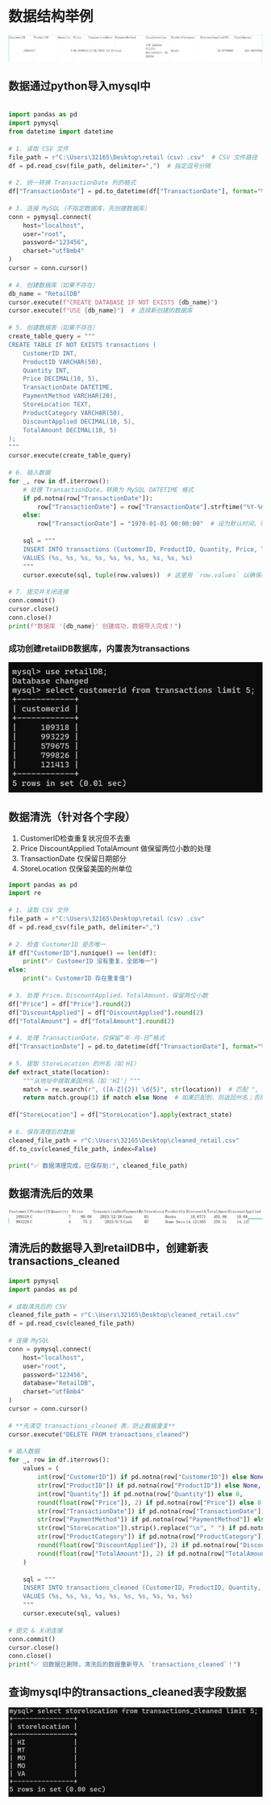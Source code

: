 # 数据结构举例
![数据示例](https://github.com/ilovescho-O-olsomuch/retail-transaction/blob/main/%E6%95%B0%E6%8D%AE%E7%A4%BA%E4%BE%8B.png)


## 数据通过python导入mysql中

``` python

import pandas as pd
import pymysql
from datetime import datetime

# 1. 读取 CSV 文件
file_path = r"C:\Users\32165\Desktop\retail（csv）.csv"  # CSV 文件路径
df = pd.read_csv(file_path, delimiter=",")  # 指定逗号分隔

# 2. 统一转换 TransactionDate 列的格式
df["TransactionDate"] = pd.to_datetime(df["TransactionDate"], format="%m/%d/%Y %H:%M", errors="coerce")

# 3. 连接 MySQL（不指定数据库，先创建数据库）
conn = pymysql.connect(
    host="localhost",
    user="root",
    password="123456",
    charset="utf8mb4"
)
cursor = conn.cursor()

# 4. 创建数据库（如果不存在）
db_name = "RetailDB"
cursor.execute(f"CREATE DATABASE IF NOT EXISTS {db_name}")
cursor.execute(f"USE {db_name}")  # 选择新创建的数据库

# 5. 创建数据表（如果不存在）
create_table_query = """
CREATE TABLE IF NOT EXISTS transactions (
    CustomerID INT,
    ProductID VARCHAR(50),
    Quantity INT,
    Price DECIMAL(10, 5),
    TransactionDate DATETIME,
    PaymentMethod VARCHAR(20),
    StoreLocation TEXT,
    ProductCategory VARCHAR(50),
    DiscountApplied DECIMAL(10, 5),
    TotalAmount DECIMAL(10, 5)
);
"""
cursor.execute(create_table_query)

# 6. 插入数据
for _, row in df.iterrows():
    # 处理 TransactionDate，转换为 MySQL DATETIME 格式
    if pd.notna(row["TransactionDate"]):
        row["TransactionDate"] = row["TransactionDate"].strftime("%Y-%m-%d %H:%M:%S")
    else:
        row["TransactionDate"] = "1970-01-01 00:00:00"  # 设为默认时间，可改成 NULL
    
    sql = """
    INSERT INTO transactions (CustomerID, ProductID, Quantity, Price, TransactionDate, PaymentMethod, StoreLocation, ProductCategory, DiscountApplied, TotalAmount)
    VALUES (%s, %s, %s, %s, %s, %s, %s, %s, %s, %s)
    """
    cursor.execute(sql, tuple(row.values))  # 这里用 `row.values` 以确保格式正确

# 7. 提交并关闭连接
conn.commit()
cursor.close()
conn.close()
print(f"数据库 '{db_name}' 创建成功，数据导入完成！")

```
### 成功创建retailDB数据库，内置表为transactions
![mysql查询customerID检查数据正常存入](https://github.com/ilovescho-O-olsomuch/retail-transaction/blob/main/Mysql%E6%A3%80%E6%9F%A5%E6%95%B0%E6%8D%AE%E5%AD%98%E5%85%A5.png)

## 数据清洗（针对各个字段）
1. CustomerID检查重复状况但不去重
2. Price DiscountApplied TotalAmount 做保留两位小数的处理
3. TransactionDate 仅保留日期部分
4. StoreLocation 仅保留美国的州单位
``` python
import pandas as pd
import re

# 1. 读取 CSV 文件
file_path = r"C:\Users\32165\Desktop\retail（csv）.csv"
df = pd.read_csv(file_path, delimiter=",")

# 2. 检查 CustomerID 是否唯一
if df["CustomerID"].nunique() == len(df):
    print("✅ CustomerID 没有重复，全部唯一")
else:
    print("⚠️ CustomerID 存在重复值")

# 3. 处理 Price、DiscountApplied、TotalAmount，保留两位小数
df["Price"] = df["Price"].round(2)
df["DiscountApplied"] = df["DiscountApplied"].round(2)
df["TotalAmount"] = df["TotalAmount"].round(2)

# 4. 处理 TransactionDate，仅保留“年-月-日”格式
df["TransactionDate"] = pd.to_datetime(df["TransactionDate"], format="%m/%d/%Y %H:%M", errors="coerce").dt.strftime("%Y-%m-%d")

# 5. 提取 StoreLocation 的州名（如 HI）
def extract_state(location):
    """从地址中提取美国州名（如 'HI'）"""
    match = re.search(r", ([A-Z]{2}) \d{5}", str(location))  # 匹配 ", XX 12345" 格式
    return match.group(1) if match else None  # 如果匹配到，则返回州名；否则返回 None

df["StoreLocation"] = df["StoreLocation"].apply(extract_state)

# 6. 保存清理后的数据
cleaned_file_path = r"C:\Users\32165\Desktop\cleaned_retail.csv"
df.to_csv(cleaned_file_path, index=False)

print("✅ 数据清理完成，已保存到:", cleaned_file_path)
```
## 数据清洗后的效果
![清洗后的数据示例](https://github.com/ilovescho-O-olsomuch/retail-transaction/blob/main/python%E6%B8%85%E6%B4%97%E7%BB%93%E6%9E%9C.png)

## 清洗后的数据导入到retailDB中，创建新表transactions_cleaned
``` python
import pymysql
import pandas as pd

# 读取清洗后的 CSV
cleaned_file_path = r"C:\Users\32165\Desktop\cleaned_retail.csv"
df = pd.read_csv(cleaned_file_path)

# 连接 MySQL
conn = pymysql.connect(
    host="localhost",
    user="root",
    password="123456",
    database="RetailDB",
    charset="utf8mb4"
)
cursor = conn.cursor()

# **先清空 transactions_cleaned 表，防止数据重复**
cursor.execute("DELETE FROM transactions_cleaned")

# 插入数据
for _, row in df.iterrows():
    values = (
        int(row["CustomerID"]) if pd.notna(row["CustomerID"]) else None,
        str(row["ProductID"]) if pd.notna(row["ProductID"]) else None,
        int(row["Quantity"]) if pd.notna(row["Quantity"]) else 0,
        round(float(row["Price"]), 2) if pd.notna(row["Price"]) else 0.00,
        str(row["TransactionDate"]) if pd.notna(row["TransactionDate"]) else "1970-01-01",
        str(row["PaymentMethod"]) if pd.notna(row["PaymentMethod"]) else None,
        str(row["StoreLocation"]).strip().replace("\n", " ") if pd.notna(row["StoreLocation"]) else None,
        str(row["ProductCategory"]) if pd.notna(row["ProductCategory"]) else None,
        round(float(row["DiscountApplied"]), 2) if pd.notna(row["DiscountApplied"]) else 0.00,
        round(float(row["TotalAmount"]), 2) if pd.notna(row["TotalAmount"]) else 0.00
    )

    sql = """
    INSERT INTO transactions_cleaned (CustomerID, ProductID, Quantity, Price, TransactionDate, PaymentMethod, StoreLocation, ProductCategory, DiscountApplied, TotalAmount)
    VALUES (%s, %s, %s, %s, %s, %s, %s, %s, %s, %s)
    """
    cursor.execute(sql, values)

# 提交 & 关闭连接
conn.commit()
cursor.close()
conn.close()
print("✅ 旧数据已删除，清洗后的数据重新导入 `transactions_cleaned`！")
```
## 查询mysql中的transactions_cleaned表字段数据
![查询storeLocation数据](https://github.com/ilovescho-O-olsomuch/retail-transaction/blob/main/%E6%9F%A5%E8%AF%A2%E6%B8%85%E6%B4%97%E5%90%8E%E7%9A%84sql.png)
